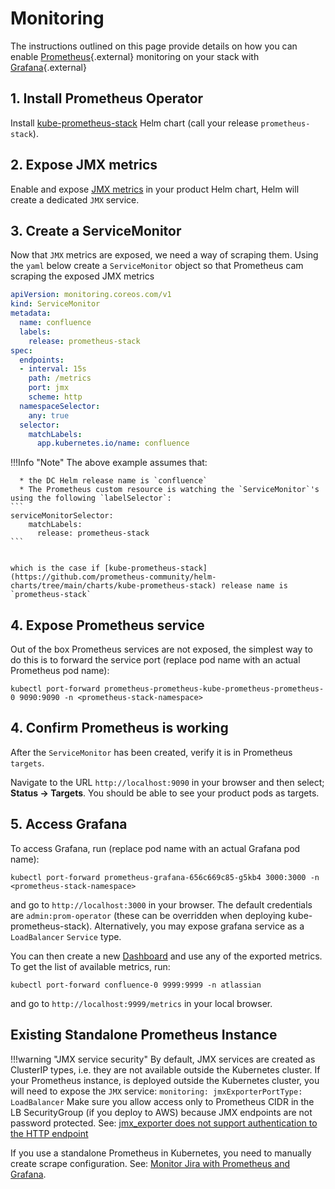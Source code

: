 # Monitoring

The instructions outlined on this page provide details on how you can enable [Prometheus](https://prometheus.io/){.external} monitoring on your stack with [Grafana](https://grafana.com/){.external}

## 1. Install Prometheus Operator

Install [kube-prometheus-stack](https://github.com/prometheus-community/helm-charts/tree/main/charts/kube-prometheus-stack) Helm chart (call your release `prometheus-stack`).

## 2. Expose JMX metrics

Enable and expose [JMX metrics](../../../userguide/OPERATION/#expose-jmx-metrics) in your product Helm chart, Helm will create a dedicated `JMX` service. 


## 3. Create a ServiceMonitor

Now that `JMX` metrics are exposed, we need a way of scraping them. Using the `yaml` below create a `ServiceMonitor` object so that Prometheus cam scraping the exposed JMX metrics

```yaml
apiVersion: monitoring.coreos.com/v1
kind: ServiceMonitor
metadata:
  name: confluence
  labels:
    release: prometheus-stack
spec:
  endpoints:
  - interval: 15s
    path: /metrics
    port: jmx
    scheme: http
  namespaceSelector:
    any: true
  selector:
    matchLabels:
      app.kubernetes.io/name: confluence
```


!!!Info "Note"
    The above example assumes that:

      * the DC Helm release name is `confluence`
      * The Prometheus custom resource is watching the `ServiceMonitor`'s using the following `labelSelector`:
    ```
    serviceMonitorSelector:
        matchLabels:
          release: prometheus-stack
    ```
    

    which is the case if [kube-prometheus-stack](https://github.com/prometheus-community/helm-charts/tree/main/charts/kube-prometheus-stack) release name is `prometheus-stack`

## 4. Expose Prometheus service
Out of the box Prometheus services are not exposed, the simplest way to do this is to forward the service port (replace pod name with an actual Prometheus pod name):
```
kubectl port-forward prometheus-prometheus-kube-prometheus-prometheus-0 9090:9090 -n <prometheus-stack-namespace>
```

## 4. Confirm Prometheus is working

After the `ServiceMonitor` has been created, verify it is in Prometheus `targets`. 

Navigate to the URL `http://localhost:9090` in your browser and then select; **Status -> Targets**. You should be able to see your product pods as targets.

## 5. Access Grafana

To access Grafana, run (replace pod name with an actual Grafana pod name):

```
kubectl port-forward prometheus-grafana-656c669c85-g5kb4 3000:3000 -n <prometheus-stack-namespace>
```

and go to `http://localhost:3000` in your browser. The default credentials are `admin:prom-operator` (these can be overridden when deploying kube-prometheus-stack).
Alternatively, you may expose grafana service as a `LoadBalancer` `Service` type.


You can then create a new [Dashboard](https://grafana.com/docs/grafana/latest/dashboards/) and use any of the exported metrics. To get the list of available metrics, run:

```
kubectl port-forward confluence-0 9999:9999 -n atlassian 
``` 

and go to `http://localhost:9999/metrics` in your local browser.

## Existing Standalone Prometheus Instance

!!!warning "JMX service security"
    By default, JMX services are created as ClusterIP types, i.e. they are not available outside the Kubernetes cluster.
    If your Prometheus instance, is deployed outside the Kubernetes cluster, you will need to expose the `JMX` service:
    ```
    monitoring:
      jmxExporterPortType: LoadBalancer
    ``` 
    Make sure you allow access only to Prometheus CIDR in the LB SecurityGroup (if you deploy to AWS) because
    JMX endpoints are not password protected. See: [jmx_exporter does not support authentication to the HTTP endpoint](https://github.com/prometheus/jmx_exporter/issues/687)

If you use a standalone Prometheus in Kubernetes, you need to manually create scrape configuration. See: [Monitor Jira with Prometheus and Grafana](https://confluence.atlassian.com/adminjiraserver/monitor-jira-with-prometheus-and-grafana-1155466715.html).


